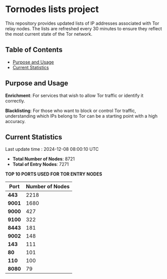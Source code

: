 # Tornodes lists project

This repository provides updated lists of IP addresses associated with Tor relay nodes. The lists are refreshed every 30 minutes to ensure they reflect the most current state of the Tor network.

## Table of Contents

- [Purpose and Usage](#purpose-and-usage)
- [Current Statistics](#current-statistics)


## Purpose and Usage

**Enrichment**: For services that wish to allow Tor traffic or identify it correctly.

**Blacklisting**: For those who want to block or control Tor traffic, understanding which IPs belong to Tor can be a starting point with a high accuracy.

## Current Statistics

Last update time : 2024-12-08 08:00:10 UTC

- **Total Number of Nodes**: 8721
- **Total of Entry Nodes**: 7271

**TOP 10 PORTS USED FOR TOR ENTRY NODES**

| **Port** | **Number of Nodes** |
|------|-----------------|
| **443**   | 2218  |
| **9001**   | 1680  |
| **9000**   | 427  |
| **9100**   | 322  |
| **8443**   | 181  |
| **9002**   | 148  |
| **143**   | 111  |
| **80**   | 101  |
| **110**   | 100  |
| **8080**   | 79  |


